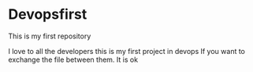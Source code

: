 # Devopsfirst
This is my first repository

I love to all the developers 
this is my first project in devops
If you want to exchange the file between 
them. It is ok

